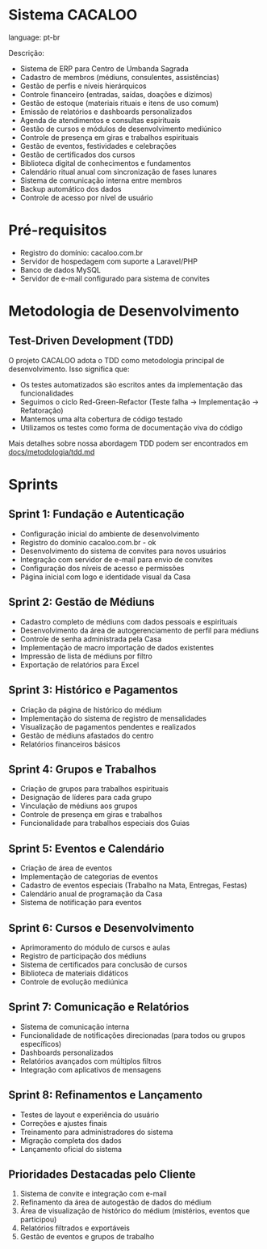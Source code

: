 # Sistema CACALOO 

language: pt-br

Descrição: 
- Sistema de ERP para Centro de Umbanda Sagrada
- Cadastro de membros (médiuns, consulentes, assistências)
- Gestão de perfis e níveis hierárquicos
- Controle financeiro (entradas, saídas, doações e dízimos)
- Gestão de estoque (materiais rituais e itens de uso comum)
- Emissão de relatórios e dashboards personalizados
- Agenda de atendimentos e consultas espirituais
- Gestão de cursos e módulos de desenvolvimento mediúnico
- Controle de presença em giras e trabalhos espirituais
- Gestão de eventos, festividades e celebrações
- Gestão de certificados dos cursos
- Biblioteca digital de conhecimentos e fundamentos
- Calendário ritual anual com sincronização de fases lunares
- Sistema de comunicação interna entre membros
- Backup automático dos dados
- Controle de acesso por nível de usuário

# Pré-requisitos
- Registro do domínio: cacaloo.com.br
- Servidor de hospedagem com suporte a Laravel/PHP
- Banco de dados MySQL
- Servidor de e-mail configurado para sistema de convites

# Metodologia de Desenvolvimento

## Test-Driven Development (TDD)
O projeto CACALOO adota o TDD como metodologia principal de desenvolvimento. Isso significa que:
- Os testes automatizados são escritos antes da implementação das funcionalidades
- Seguimos o ciclo Red-Green-Refactor (Teste falha → Implementação → Refatoração)
- Mantemos uma alta cobertura de código testado
- Utilizamos os testes como forma de documentação viva do código

Mais detalhes sobre nossa abordagem TDD podem ser encontrados em [docs/metodologia/tdd.md](docs/metodologia/tdd.md)

# Sprints

## Sprint 1: Fundação e Autenticação
- Configuração inicial do ambiente de desenvolvimento
- Registro do domínio cacaloo.com.br - ok
- Desenvolvimento do sistema de convites para novos usuários
- Integração com servidor de e-mail para envio de convites
- Configuração dos níveis de acesso e permissões
- Página inicial com logo e identidade visual da Casa

## Sprint 2: Gestão de Médiuns
- Cadastro completo de médiuns com dados pessoais e espirituais
- Desenvolvimento da área de autogerenciamento de perfil para médiuns
- Controle de senha administrada pela Casa
- Implementação de macro importação de dados existentes
- Impressão de lista de médiuns por filtro
- Exportação de relatórios para Excel

## Sprint 3: Histórico e Pagamentos
- Criação da página de histórico do médium
- Implementação do sistema de registro de mensalidades
- Visualização de pagamentos pendentes e realizados
- Gestão de médiuns afastados do centro
- Relatórios financeiros básicos

## Sprint 4: Grupos e Trabalhos
- Criação de grupos para trabalhos espirituais
- Designação de líderes para cada grupo
- Vinculação de médiuns aos grupos
- Controle de presença em giras e trabalhos
- Funcionalidade para trabalhos especiais dos Guias

## Sprint 5: Eventos e Calendário
- Criação de área de eventos
- Implementação de categorias de eventos
- Cadastro de eventos especiais (Trabalho na Mata, Entregas, Festas)
- Calendário anual de programação da Casa
- Sistema de notificação para eventos

## Sprint 6: Cursos e Desenvolvimento
- Aprimoramento do módulo de cursos e aulas
- Registro de participação dos médiuns
- Sistema de certificados para conclusão de cursos
- Biblioteca de materiais didáticos
- Controle de evolução mediúnica

## Sprint 7: Comunicação e Relatórios
- Sistema de comunicação interna
- Funcionalidade de notificações direcionadas (para todos ou grupos específicos)
- Dashboards personalizados
- Relatórios avançados com múltiplos filtros
- Integração com aplicativos de mensagens

## Sprint 8: Refinamentos e Lançamento
- Testes de layout e experiência do usuário
- Correções e ajustes finais
- Treinamento para administradores do sistema
- Migração completa dos dados
- Lançamento oficial do sistema

## Prioridades Destacadas pelo Cliente
1. Sistema de convite e integração com e-mail
2. Refinamento da área de autogestão de dados do médium
3. Área de visualização de histórico do médium (mistérios, eventos que participou)
4. Relatórios filtrados e exportáveis
5. Gestão de eventos e grupos de trabalho

